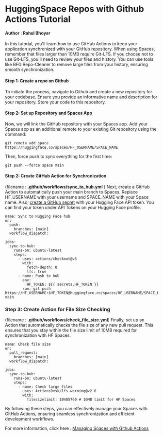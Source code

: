# HuggingSpace Repos with Github Actions Tutorial
#### Author : Rahul Bhoyar

In this tutorial, you'll learn how to use GitHub Actions to keep your application synchronized with your GitHub repository. When using Spaces, remember that files larger than 10MB require Git-LFS. If you choose not to use Git-LFS, you'll need to review your files and history. You can use tools like BFG Repo-Cleaner to remove large files from your history, ensuring smooth synchronization.

#### Step 1: Create a repo on Github
To initiate the process, navigate to Github and create a new repository for your codebase. Ensure you provide an informative name and description for your repository. Store your code to this repository.

#### Step 2: Set up Repository and Spaces App

Now, we will link the GitHub repository with your Spaces app. Add your Spaces app as an additional remote to your existing Git repository using the command:

```
git remote add space https://huggingface.co/spaces/HF_USERNAME/SPACE_NAME
```
Then, force push to sync everything for the first time:
```
git push --force space main
```
#### Step 2: Create GitHub Action for Synchronization
(filename : **.github/workflows/sync_to_hub.yml** )
Next, create a GitHub Action to automatically push your main branch to Spaces. Replace HF_USERNAME with your username and SPACE_NAME with your Space name. Also, [create a GitHub secret](https://docs.github.com/en/actions/security-guides/using-secrets-in-github-actions#creating-encrypted-secrets-for-an-environment) with your Hugging Face API token. You can find your token under API Tokens on your Hugging Face profile.

```
name: Sync to Hugging Face hub
on:
  push:
    branches: [main]
  workflow_dispatch:

jobs:
  sync-to-hub:
    runs-on: ubuntu-latest
    steps:
      - uses: actions/checkout@v3
        with:
          fetch-depth: 0
          lfs: true
      - name: Push to hub
        env:
          HF_TOKEN: ${{ secrets.HF_TOKEN }}
        run: git push https://HF_USERNAME:$HF_TOKEN@huggingface.co/spaces/HF_USERNAME/SPACE_NAME main
```

### Step 3: Create Action for File Size Checking
(filename : **.github/workflows/check_file_size.yml**)
Finally, set up an Action that automatically checks the file size of any new pull request. This ensures that you stay within the file size limit of 10MB required for synchronization with HF Spaces.

```
name: Check file size
on:
  pull_request:
    branches: [main]
  workflow_dispatch:

jobs:
  sync-to-hub:
    runs-on: ubuntu-latest
    steps:
      - name: Check large files
        uses: ActionsDesk/lfs-warning@v2.0
        with:
          filesizelimit: 10485760 # 10MB limit for HF Spaces
```

By following these steps, you can effectively manage your Spaces with GitHub Actions, ensuring seamless synchronization and efficient development workflows.

For more information, click here : [Managing Spaces with Github Actions](https://huggingface.co/docs/hub/en/spaces-github-actions)
